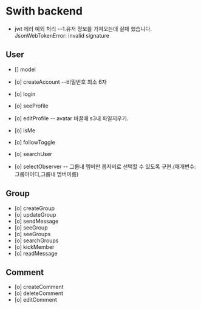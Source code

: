 # Swith backend

- jwt 에러 예외 처리
  --1.유저 정보를 가져오는데 실패 했습니다. JsonWebTokenError: invalid signature

## User

- [] model

- [o] createAccount
  --비밀번호 최소 6자
- [o] login
- [o] seeProfile
- [o] editProfile
  -- avatar 바꿀때 s3내 파일지우기.
- [o] isMe
- [o] followToggle
- [o] searchUser
- [o] selectObserver
  -- 그룹내 멤버만 옵저버로 선택할 수 있도록 구현.(매개변수:그룹아이디,그룹내 멤버이름)

## Group

- [o] createGroup
- [o] updateGroup
- [o] sendMessage
- [o] seeGroup
- [o] seeGroups
- [o] searchGroups
- [o] kickMember
- [o] readMessage

## Comment

- [o] createComment
- [o] deleteComment
- [o] editComment
